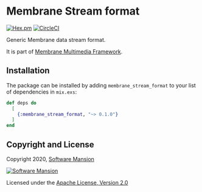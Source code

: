 # Membrane Stream format

[![Hex.pm](https://img.shields.io/hexpm/v/membrane_stream_format.svg)](https://hex.pm/packages/membrane_stream_format)
[![CircleCI](https://circleci.com/gh/membraneframework/membrane_stream_format.svg?style=svg)](https://circleci.com/gh/membraneframework/membrane_stream_format)

Generic Membrane data stream format.

It is part of [Membrane Multimedia Framework](https://membraneframework.org).

## Installation

The package can be installed by adding `membrane_stream_format` to your list of dependencies in `mix.exs`:

```elixir
def deps do
  [
    {:membrane_stream_format, "~> 0.1.0"}
  ]
end
```

## Copyright and License

Copyright 2020, [Software Mansion](https://swmansion.com/?utm_source=git&utm_medium=readme&utm_campaign=membrane_stream_format)

[![Software Mansion](https://logo.swmansion.com/logo?color=white&variant=desktop&width=200&tag=membrane-github)](https://swmansion.com/?utm_source=git&utm_medium=readme&utm_campaign=membrane_stream_format)

Licensed under the [Apache License, Version 2.0](LICENSE)
